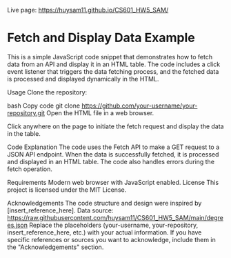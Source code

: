 Live page: https://huysam11.github.io/CS601_HW5_SAM/

<h1>Fetch and Display Data Example</h1>
This is a simple JavaScript code snippet that demonstrates how to fetch data from an API and display it in an HTML table. The code includes a click event listener that triggers the data fetching process, and the fetched data is processed and displayed dynamically in the HTML.

Usage
Clone the repository:

bash
Copy code
git clone https://github.com/your-username/your-repository.git
Open the HTML file in a web browser.

Click anywhere on the page to initiate the fetch request and display the data in the table.

Code Explanation
The code uses the Fetch API to make a GET request to a JSON API endpoint. When the data is successfully fetched, it is processed and displayed in an HTML table. The code also handles errors during the fetch operation.

Requirements
Modern web browser with JavaScript enabled.
License
This project is licensed under the MIT License.

Acknowledgements
The code structure and design were inspired by [insert_reference_here].
Data source: https://raw.githubusercontent.com/huysam11/CS601_HW5_SAM/main/degrees.json
Replace the placeholders (your-username, your-repository, insert_reference_here, etc.) with your actual information. If you have specific references or sources you want to acknowledge, include them in the "Acknowledgements" section.
